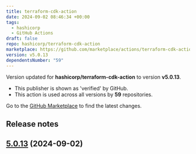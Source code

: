 ```yaml
---
title: terraform-cdk-action
date: 2024-09-02 08:46:34 +00:00
tags:
  - hashicorp
  - GitHub Actions
draft: false
repo: hashicorp/terraform-cdk-action
marketplace: https://github.com/marketplace/actions/terraform-cdk-action
version: v5.0.13
dependentsNumber: "59"
---
```



Version updated for **hashicorp/terraform-cdk-action** to version **v5.0.13**.
- This publisher is shown as 'verified' by GitHub.
- This action is used across all versions by **59** repositories.

Go to the [GitHub Marketplace](https://github.com/marketplace/actions/terraform-cdk-action) to find the latest changes.

## Release notes


## [5.0.13](https://github.com/hashicorp/terraform-cdk-action/compare/v5.0.12...v5.0.13) (2024-09-02)


